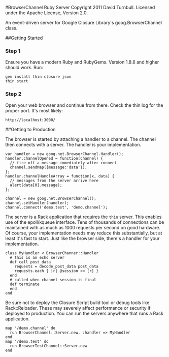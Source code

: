 #BrowserChannel Ruby Server
Copyright 2011 David Turnbull. Licensed under the Apache License, Version 2.0.

An event-driven server for Google Closure Library's goog.BrowserChannel class.

##Getting Started

### Step 1
Ensure you have a modern Ruby and RubyGems.
Version 1.8.6 and higher should work.  Run:

    gem install thin closure json
    thin start

### Step 2
Open your web browser and continue from there.
Check the thin log for the proper port.
It's most likely:

    http://localhost:3000/

##Getting to Production

The browser is started by attaching a handler to a channel.  The channel
then connects with a server.  The handler is your implementation.

    var handler = new goog.net.BrowserChannel.Handler();
    handler.channelOpened = function(channel) {
      // fire off a message immediately after connect
      channel.sendMap({message:'data'});
    };
    handler.channelHandleArray = function(x, data) {
      // messages from the server arrive here
      alert(data[0].message);
    };

    channel = new goog.net.BrowserChannel();
    channel.setHandler(handler);
    channel.connect('demo.test', 'demo.channel');

The server is a Rack application that requires the `thin` server.  This enables
use of the epoll/kqueue interface.  Tens of thousands of connections can be maintained
with as much as 1000 requests per second on good hardware.  Of course, your
implementation needs may reduce this substantially, but at least it's fast to start.
Just like the browser side, there's a handler for your implementation.

    class MyHandler < BrowserChanner::Handler
      # this is an echo server
      def call post_data
        requests = decode_post_data post_data
        requests.each { |r| @session << [r] }
      end
      # called when channel session is final
      def terminate
      end
    end

Be sure not to deploy the Closure Script build tool or debug tools like Rack::Reloader.
These may severely affect performance or security if deployed to production.
You can run the servers anywhere that runs a Rack application.

    map '/demo.channel' do
      run BrowserChannel::Server.new, :handler => MyHandler
    end
    map '/demo.test' do
      run BrowserTestChannel::Server.new
    end
